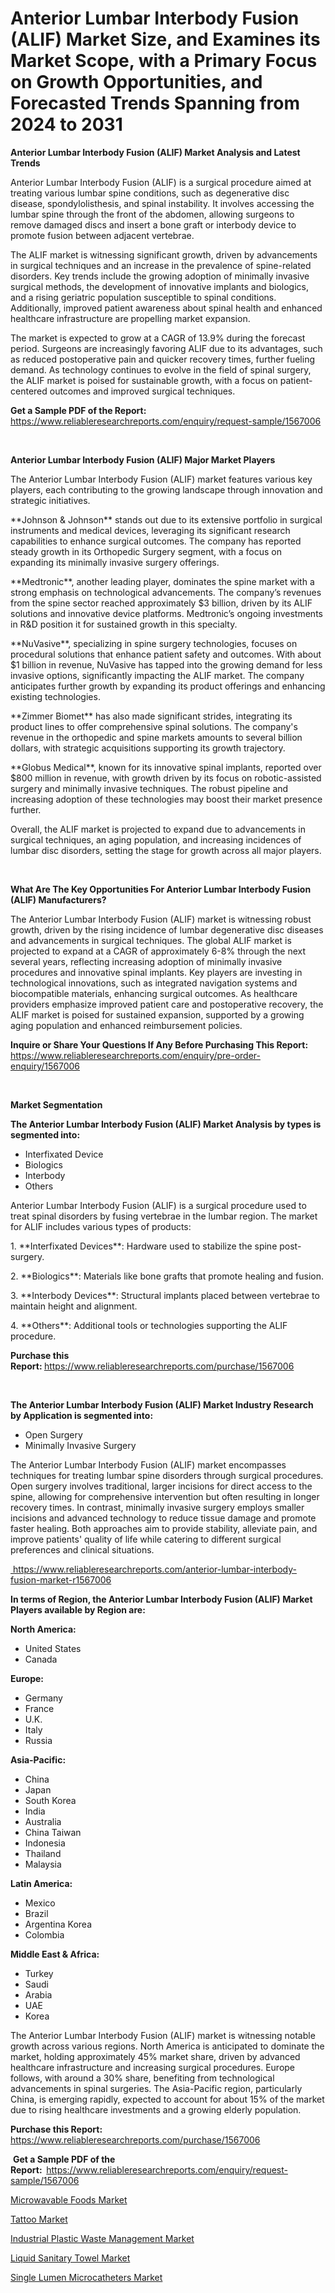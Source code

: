 <p><h1>Anterior Lumbar Interbody Fusion (ALIF) Market Size, and Examines its Market Scope, with a Primary Focus on Growth Opportunities, and Forecasted Trends Spanning from 2024 to 2031</h1></p><p><strong>Anterior Lumbar Interbody Fusion (ALIF) Market Analysis and Latest Trends</strong></p>
<p><p>Anterior Lumbar Interbody Fusion (ALIF) is a surgical procedure aimed at treating various lumbar spine conditions, such as degenerative disc disease, spondylolisthesis, and spinal instability. It involves accessing the lumbar spine through the front of the abdomen, allowing surgeons to remove damaged discs and insert a bone graft or interbody device to promote fusion between adjacent vertebrae.</p><p>The ALIF market is witnessing significant growth, driven by advancements in surgical techniques and an increase in the prevalence of spine-related disorders. Key trends include the growing adoption of minimally invasive surgical methods, the development of innovative implants and biologics, and a rising geriatric population susceptible to spinal conditions. Additionally, improved patient awareness about spinal health and enhanced healthcare infrastructure are propelling market expansion.</p><p>The market is expected to grow at a CAGR of 13.9% during the forecast period. Surgeons are increasingly favoring ALIF due to its advantages, such as reduced postoperative pain and quicker recovery times, further fueling demand. As technology continues to evolve in the field of spinal surgery, the ALIF market is poised for sustainable growth, with a focus on patient-centered outcomes and improved surgical techniques.</p></p>
<p><strong>Get a Sample PDF of the Report:&nbsp;</strong> <a href="https://www.reliableresearchreports.com/enquiry/request-sample/1567006">https://www.reliableresearchreports.com/enquiry/request-sample/1567006</a></p>
<p>&nbsp;</p>
<p><strong>Anterior Lumbar Interbody Fusion (ALIF) Major Market Players</strong></p>
<p><p>The Anterior Lumbar Interbody Fusion (ALIF) market features various key players, each contributing to the growing landscape through innovation and strategic initiatives. </p><p>**Johnson & Johnson** stands out due to its extensive portfolio in surgical instruments and medical devices, leveraging its significant research capabilities to enhance surgical outcomes. The company has reported steady growth in its Orthopedic Surgery segment, with a focus on expanding its minimally invasive surgery offerings.</p><p>**Medtronic**, another leading player, dominates the spine market with a strong emphasis on technological advancements. The company’s revenues from the spine sector reached approximately $3 billion, driven by its ALIF solutions and innovative device platforms. Medtronic’s ongoing investments in R&D position it for sustained growth in this specialty.</p><p>**NuVasive**, specializing in spine surgery technologies, focuses on procedural solutions that enhance patient safety and outcomes. With about $1 billion in revenue, NuVasive has tapped into the growing demand for less invasive options, significantly impacting the ALIF market. The company anticipates further growth by expanding its product offerings and enhancing existing technologies.</p><p>**Zimmer Biomet** has also made significant strides, integrating its product lines to offer comprehensive spinal solutions. The company's revenue in the orthopedic and spine markets amounts to several billion dollars, with strategic acquisitions supporting its growth trajectory.</p><p>**Globus Medical**, known for its innovative spinal implants, reported over $800 million in revenue, with growth driven by its focus on robotic-assisted surgery and minimally invasive techniques. The robust pipeline and increasing adoption of these technologies may boost their market presence further.</p><p>Overall, the ALIF market is projected to expand due to advancements in surgical techniques, an aging population, and increasing incidences of lumbar disc disorders, setting the stage for growth across all major players.</p></p>
<p>&nbsp;</p>
<p><strong>What Are The Key Opportunities For Anterior Lumbar Interbody Fusion (ALIF) Manufacturers?</strong></p>
<p><p>The Anterior Lumbar Interbody Fusion (ALIF) market is witnessing robust growth, driven by the rising incidence of lumbar degenerative disc diseases and advancements in surgical techniques. The global ALIF market is projected to expand at a CAGR of approximately 6-8% through the next several years, reflecting increasing adoption of minimally invasive procedures and innovative spinal implants. Key players are investing in technological innovations, such as integrated navigation systems and biocompatible materials, enhancing surgical outcomes. As healthcare providers emphasize improved patient care and postoperative recovery, the ALIF market is poised for sustained expansion, supported by a growing aging population and enhanced reimbursement policies.</p></p>
<p><strong>Inquire or Share Your Questions If Any Before Purchasing This Report:</strong> <a href="https://www.reliableresearchreports.com/enquiry/pre-order-enquiry/1567006">https://www.reliableresearchreports.com/enquiry/pre-order-enquiry/1567006</a></p>
<p>&nbsp;</p>
<p><strong>Market Segmentation</strong></p>
<p><strong>The Anterior Lumbar Interbody Fusion (ALIF) Market Analysis by types is segmented into:</strong></p>
<p><ul><li>Interfixated Device</li><li>Biologics</li><li>Interbody</li><li>Others</li></ul></p>
<p><p>Anterior Lumbar Interbody Fusion (ALIF) is a surgical procedure used to treat spinal disorders by fusing vertebrae in the lumbar region. The market for ALIF includes various types of products: </p><p>1. **Interfixated Devices**: Hardware used to stabilize the spine post-surgery.</p><p>2. **Biologics**: Materials like bone grafts that promote healing and fusion.</p><p>3. **Interbody Devices**: Structural implants placed between vertebrae to maintain height and alignment.</p><p>4. **Others**: Additional tools or technologies supporting the ALIF procedure.</p></p>
<p><strong>Purchase this Report:&nbsp;</strong><a href="https://www.reliableresearchreports.com/purchase/1567006">https://www.reliableresearchreports.com/purchase/1567006</a></p>
<p>&nbsp;</p>
<p><strong>The Anterior Lumbar Interbody Fusion (ALIF) Market Industry Research by Application is segmented into:</strong></p>
<p><ul><li>Open Surgery</li><li>Minimally Invasive Surgery</li></ul></p>
<p><p>The Anterior Lumbar Interbody Fusion (ALIF) market encompasses techniques for treating lumbar spine disorders through surgical procedures. Open surgery involves traditional, larger incisions for direct access to the spine, allowing for comprehensive intervention but often resulting in longer recovery times. In contrast, minimally invasive surgery employs smaller incisions and advanced technology to reduce tissue damage and promote faster healing. Both approaches aim to provide stability, alleviate pain, and improve patients' quality of life while catering to different surgical preferences and clinical situations.</p></p>
<p><a href="https://www.reliableresearchreports.com/anterior-lumbar-interbody-fusion-market-r1567006">&nbsp;https://www.reliableresearchreports.com/anterior-lumbar-interbody-fusion-market-r1567006</a></p>
<p><strong>In terms of Region, the Anterior Lumbar Interbody Fusion (ALIF) Market Players available by Region are:</strong></p>
<p>
    <p> <strong> North America: </strong>
        <ul>
            <li>United States</li>
            <li>Canada</li>
        </ul>
        </p> 
    <p> <strong> Europe: </strong>
        <ul>
            <li>Germany</li>
            <li>France</li>
            <li>U.K.</li>
            <li>Italy</li>
            <li>Russia</li>
        </ul>
        </p> 
    <p> <strong> Asia-Pacific: </strong>
        <ul>
            <li>China</li>
            <li>Japan</li>
            <li>South Korea</li>
            <li>India</li>
            <li>Australia</li>
            <li>China Taiwan</li>
            <li>Indonesia</li>
            <li>Thailand</li>
            <li>Malaysia</li>
        </ul>
        </p> 
    <p> <strong> Latin America: </strong>
        <ul>
            <li>Mexico</li>
            <li>Brazil</li>
            <li>Argentina Korea</li>
            <li>Colombia</li>
        </ul>
        </p> 
    <p> <strong> Middle East & Africa: </strong>
        <ul>
            <li>Turkey</li>
            <li>Saudi</li>
            <li>Arabia</li>
            <li>UAE</li>
            <li>Korea</li>
        </ul>
    </p>
    </p>
<p><p>The Anterior Lumbar Interbody Fusion (ALIF) market is witnessing notable growth across various regions. North America is anticipated to dominate the market, holding approximately 45% market share, driven by advanced healthcare infrastructure and increasing surgical procedures. Europe follows, with around a 30% share, benefiting from technological advancements in spinal surgeries. The Asia-Pacific region, particularly China, is emerging rapidly, expected to account for about 15% of the market due to rising healthcare investments and a growing elderly population.</p></p>
<p><strong>Purchase this Report: </strong><a href="https://www.reliableresearchreports.com/purchase/1567006">https://www.reliableresearchreports.com/purchase/1567006</a></p>
<p>&nbsp;<strong>Get a Sample PDF of the Report:&nbsp;&nbsp;</strong><a href="https://www.reliableresearchreports.com/enquiry/request-sample/1567006">https://www.reliableresearchreports.com/enquiry/request-sample/1567006</a></p>
<p><strong></strong></p>
<p><p><a href="https://www.linkedin.com/pulse/navigating-global-microwavable-foods-market-landscape-trends-forecasts-xul5e?trackingId=PnNRS1C3Qr6CdqmI%2BjEzOA%3D%3D">Microwavable Foods Market</a></p><p><a href="https://www.linkedin.com/pulse/tattoo-market-size-growth-industry-analysis-segmentation-regional-3u6yc?trackingId=dmCrLJleTMy1OeL3nEcSHQ%3D%3D">Tattoo Market</a></p><p><a href="https://issuu.com/reportprime-2/docs/industrial-plastic-waste-management_90a0fa4cbea36c">Industrial Plastic Waste Management Market</a></p><p><a href="https://medium.com/@gregoriookeefe2023/liquid-sanitary-towel-market-size-growth-and-industry-analysis-by-market-segmentation-and-7cc755094b5e?postPublishedType=repub">Liquid Sanitary Towel Market</a></p><p><a href="https://github.com/SanjidaKhan901/Market-Research-Report-List-1/blob/main/single-lumen-microcatheters-market.md">Single Lumen Microcatheters Market</a></p></p>